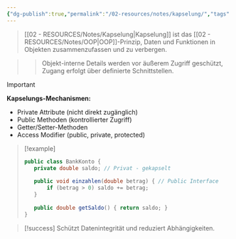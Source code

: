 ```yaml
---
{"dg-publish":true,"permalink":"/02-resources/notes/kapselung/","tags":["oop/prinzipien","programmierung/konzepte","AP2025/betont"],"noteIcon":"","updated":"2025-09-16T23:41:26.000+02:00"}
---
```



>[[02 - RESOURCES/Notes/Kapselung\|Kapselung]] ist das [[02 - RESOURCES/Notes/OOP\|OOP]]-Prinzip, Daten und Funktionen in Objekten zusammenzufassen und zu verbergen.

>>Objekt-interne Details werden vor äußerem Zugriff geschützt, Zugang erfolgt über definierte Schnittstellen.

>[!important] 
>**Kapselungs-Mechanismen:**
>- Private Attribute (nicht direkt zugänglich)
>- Public Methoden (kontrollierter Zugriff)
>- Getter/Setter-Methoden
>- Access Modifier (public, private, protected)

>[!example] 
>```java
>public class BankKonto {
>    private double saldo; // Privat - gekapselt
>    
>    public void einzahlen(double betrag) { // Public Interface
>        if (betrag > 0) saldo += betrag;
>    }
>    
>    public double getSaldo() { return saldo; }
>}
>```

>[!success] 
>Schützt Datenintegrität und reduziert Abhängigkeiten.